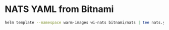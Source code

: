 # NATS YAML from Bitnami

```bash
helm template --namespace warm-images wi-nats bitnami/nats | tee nats.yaml
```
